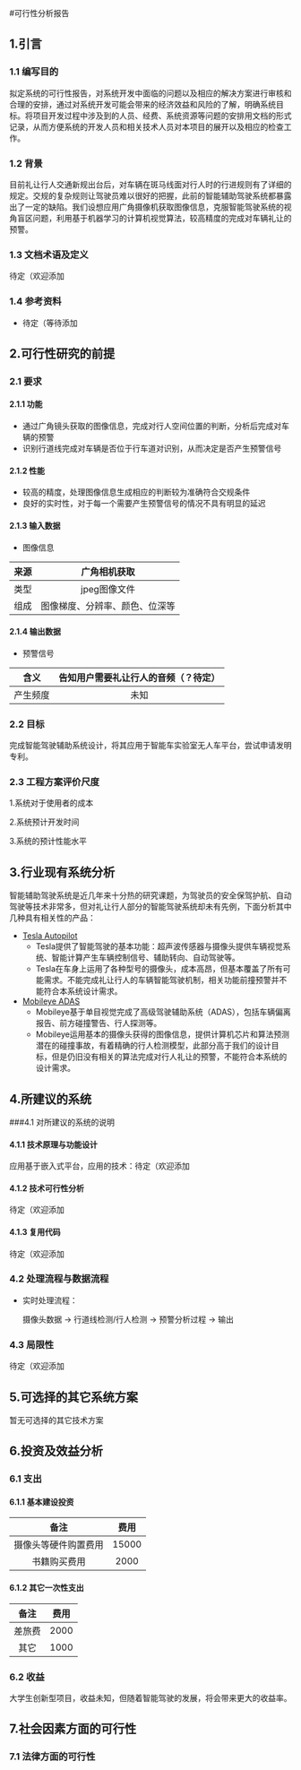 #可行性分析报告

## 1.引言

### 1.1 编写目的

拟定系统的可行性报告，对系统开发中面临的问题以及相应的解决方案进行审核和合理的安排，通过对系统开发可能会带来的经济效益和风险的了解，明确系统目标。将项目开发过程中涉及到的人员、经费、系统资源等问题的安排用文档的形式记录，从而方便系统的开发人员和相关技术人员对本项目的展开以及相应的检查工作。

### 1.2 背景

目前礼让行人交通新规出台后，对车辆在斑马线面对行人时的行进规则有了详细的规定。交规的复杂规则让驾驶员难以很好的把握，此前的智能辅助驾驶系统都暴露出了一定的缺陷。我们设想应用广角摄像机获取图像信息，克服智能驾驶系统的视角盲区问题，利用基于机器学习的计算机视觉算法，较高精度的完成对车辆礼让的预警。

### 1.3 文档术语及定义

待定（欢迎添加

### 1.4 参考资料

* 待定（等待添加

## 2.可行性研究的前提

### 2.1 要求

#### 2.1.1 功能

* 通过广角镜头获取的图像信息，完成对行人空间位置的判断，分析后完成对车辆的预警
* 识别行道线完成对车辆是否位于行车道对识别，从而决定是否产生预警信号

#### 2.1.2 性能

* 较高的精度，处理图像信息生成相应的判断较为准确符合交规条件
* 良好的实时性，对于每一个需要产生预警信号的情况不具有明显的延迟

#### 2.1.3 输入数据

* 图像信息

| 来源 |          广角相机获取          |
| :--: | :----------------------------: |
| 类型 |          jpeg图像文件          |
| 组成 | 图像梯度、分辨率、颜色、位深等 |

#### 2.1.4 输出数据

* 预警信号

|   含义   | 告知用户需要礼让行人的音频（？待定） |
| :------: | :----------------------------------: |
| 产生频度 |                 未知                 |

### 2.2 目标

完成智能驾驶辅助系统设计，将其应用于智能车实验室无人车平台，尝试申请发明专利。

### 2.3 工程方案评价尺度

1.系统对于使用者的成本

2.系统预计开发时间

3.系统的预计性能水平

## 3.行业现有系统分析

智能辅助驾驶系统是近几年来十分热的研究课题，为驾驶员的安全保驾护航、自动驾驶等技术非常多，但对礼让行人部分的智能驾驶系统却未有先例，下面分析其中几种具有相关性的产品：

* [Tesla Autopilot](https://www.tesla.cn/autopilot)
  * Tesla提供了智能驾驶的基本功能：超声波传感器与摄像头提供车辆视觉系统、智能计算产生车辆控制信号、辅助转向、自动驾驶等。
  * Tesla在车身上运用了各种型号的摄像头，成本高昂，但基本覆盖了所有可能需求。不能完成礼让行人的车辆智能驾驶机制，相关功能前撞预警并不能符合本系统设计需求。
* [Mobileye ADAS](https://www.mobileye.com/our-technology/adas/)
  * Mobileye基于单目视觉完成了高级驾驶辅助系统（ADAS），包括车辆偏离报告、前方碰撞警告、行人探测等。
  * Mobileye运用基本的摄像头获得的图像信息，提供计算机芯片和算法预测潜在的碰撞事故，有着精确的行人检测模型，此部分高于我们的设计目标，但是仍旧没有相关的算法完成对行人礼让的预警，不能符合本系统的设计需求。

## 4.所建议的系统

###4.1 对所建议的系统的说明

#### 4.1.1 技术原理与功能设计

应用基于嵌入式平台，应用的技术：待定（欢迎添加

#### 4.1.2 技术可行性分析

待定（欢迎添加

#### 4.1.3 复用代码

待定（欢迎添加

### 4.2 处理流程与数据流程

* 实时处理流程：

  摄像头数据 -> 行道线检测/行人检测 -> 预警分析过程 -> 输出

### 4.3 局限性

待定（欢迎添加

## 5.可选择的其它系统方案

暂无可选择的其它技术方案

## 6.投资及效益分析

### 6.1 支出

#### 6.1.1 基本建设投资

|         备注         | 费用  |
| :------------------: | :---: |
| 摄像头等硬件购置费用 | 15000 |
|     书籍购买费用     | 2000  |

#### 6.1.2 其它一次性支出

|  备注  | 费用 |
| :----: | :--: |
| 差旅费 | 2000 |
|  其它  | 1000 |

### 6.2 收益

大学生创新型项目，收益未知，但随着智能驾驶的发展，将会带来更大的收益率。

## 7.社会因素方面的可行性

### 7.1 法律方面的可行性





